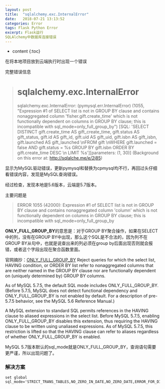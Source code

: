 ```yaml
---
layout: post
title:  "sqlalchemy.exc.InternalError"
date:   2018-07-21 13:13:52
categories: Error
tags: Flask Python Error
excerpt: Flask运行
SQLAlchemy中数据库连接错误
---
```


* content
{:toc}


在将本地项目放到云端执行时出现一个错误

完整错误信息

> # sqlalchemy.exc.InternalError
>
> sqlalchemy.exc.InternalError: (pymysql.err.InternalError) (1055, "Expression #1 of SELECT list is not in GROUP BY clause and contains nonaggregated column 'fisher.gift.create_time' which is not functionally dependent on columns in GROUP BY clause; this is incompatible with sql_mode=only_full_group_by") [SQL: 'SELECT DISTINCT gift.create_time AS gift_create_time, gift.status AS gift_status, gift.id AS gift_id, gift.uid AS gift_uid, gift.isbn AS gift_isbn, gift.launched AS gift_launched \nFROM gift \nWHERE gift.launched = false AND gift.status = %s GROUP BY gift.isbn ORDER BY gift.create_time DESC \n LIMIT %s'][parameters: (1, 30)] (Background on this error at: http://sqlalche.me/e/2j85)

显示为MySQL驱动错误，更新pymysql和替换为cpmysql均不行，再回过头仔细看错误内容，发现是MySQL查询错误。

经过检查，发现本地是5.6版本，云端是5.7版本。

主要问题是

> ERROR 1055 (42000): Expression #1 of SELECT list is not in GROUP BY clause and contains nonaggregated column 'column' which is not functionally dependent on columns in GROUP BY clause; this is incompatible with sql_mode=only_full_group_by



**ONLY_FULL_GROUP_BY**的意思是：对于GROUP BY聚合操作，如果在SELECT中的列，没有在GROUP BY中出现，那么这个SQL是不合法的，因为列不在GROUP BY从句中，也就是说查出来的列必须在group by后面出现否则就会报错，或者这个字段出现在聚合函数里面。

官网摘抄：[ONLY_FULL_GROUP_BY](https://dev.mysql.com/doc/refman/5.7/en/sql-mode.html#sqlmode_only_full_group_by) 
Reject queries for which the select list, HAVING condition, or ORDER BY list refer to nonaggregated columns that are neither named in the GROUP BY clause nor are functionally dependent on (uniquely determined by) GROUP BY columns.

As of MySQL 5.7.5, the default SQL mode includes ONLY_FULL_GROUP_BY. (Before 5.7.5, MySQL does not detect functional dependency and ONLY_FULL_GROUP_BY is not enabled by default. For a description of pre-5.7.5 behavior, see the MySQL 5.6 Reference Manual.)

A MySQL extension to standard SQL permits references in the HAVING clause to aliased expressions in the select list. Before MySQL 5.7.5, enabling ONLY_FULL_GROUP_BY disables this extension, thus requiring the HAVING clause to be written using unaliased expressions. As of MySQL 5.7.5, this restriction is lifted so that the HAVING clause can refer to aliases regardless of whether ONLY_FULL_GROUP_BY is enabled.

MySQL 5.7版本默认的sql_mode就是ONLY_FULL_GROUP_BY，查询语句需要更严谨，所以出现问题了。



### 解决方案

```mysql
set global sql_mode='STRICT_TRANS_TABLES,NO_ZERO_IN_DATE,NO_ZERO_DATE,ERROR_FOR_DIVISION_BY_ZERO,NO_AUTO_CREATE_USER,NO_ENGINE_SUBSTITUTION';
```

